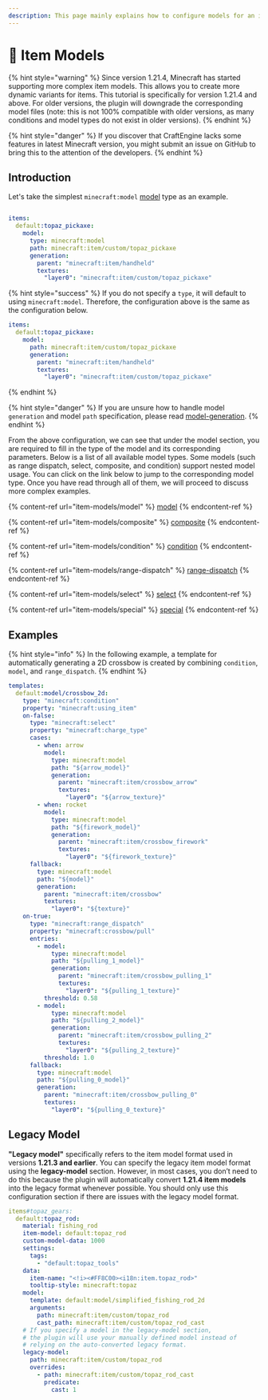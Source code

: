 ```yaml
---
description: This page mainly explains how to configure models for an item.
---
```


# 🟰 Item Models

{% hint style="warning" %}
Since version 1.21.4, Minecraft has started supporting more complex item models. This allows you to create more dynamic variants for items. This tutorial is specifically for version 1.21.4 and above. For older versions, the plugin will downgrade the corresponding model files (note: this is not 100% compatible with older versions, as many conditions and model types do not exist in older versions).
{% endhint %}

{% hint style="danger" %}
If you discover that CraftEngine lacks some features in latest Minecraft version, you might submit an issue on GitHub to bring this to the attention of the developers.
{% endhint %}

## Introduction

Let's take the simplest `minecraft:model` [model](item-models/model "mention") type as an example.

<figure><img src="https://content.gitbook.com/content/OgvQ1fEJPROp7131PPlK/blobs/wSGX7wtV4qUdSwqNGm6Z/image.png" alt=""><figcaption></figcaption></figure>

```yaml
items:
  default:topaz_pickaxe:
    model:
      type: minecraft:model
      path: minecraft:item/custom/topaz_pickaxe
      generation:
        parent: "minecraft:item/handheld"
        textures:
          "layer0": "minecraft:item/custom/topaz_pickaxe"
```

{% hint style="success" %}
If you do not specify a `type`, it will default to using `minecraft:model`. Therefore, the configuration above is the same as the configuration below.

```yaml
items:
  default:topaz_pickaxe:
    model:
      path: minecraft:item/custom/topaz_pickaxe
      generation:
        parent: "minecraft:item/handheld"
        textures:
          "layer0": "minecraft:item/custom/topaz_pickaxe"
```
{% endhint %}

{% hint style="danger" %}
If you are unsure how to handle model `generation` and model `path` specification, please read [model-generation](../model-generation "mention").
{% endhint %}

From the above configuration, we can see that under the model section, you are required to fill in the type of the model and its corresponding parameters. Below is a list of all available model types. Some models (such as range dispatch, select, composite, and condition) support nested model usage. You can click on the link below to jump to the corresponding model type. Once you have read through all of them, we will proceed to discuss more complex examples.

{% content-ref url="item-models/model" %}
[model](item-models/model)
{% endcontent-ref %}

{% content-ref url="item-models/composite" %}
[composite](item-models/composite)
{% endcontent-ref %}

{% content-ref url="item-models/condition" %}
[condition](item-models/condition)
{% endcontent-ref %}

{% content-ref url="item-models/range-dispatch" %}
[range-dispatch](item-models/range-dispatch)
{% endcontent-ref %}

{% content-ref url="item-models/select" %}
[select](item-models/select)
{% endcontent-ref %}

{% content-ref url="item-models/special" %}
[special](item-models/special)
{% endcontent-ref %}

## Examples

{% hint style="info" %}
In the following example, a template for automatically generating a 2D crossbow is created by combining `condition`, `model`, and `range_dispatch`.
{% endhint %}

```yaml
templates:
  default:model/crossbow_2d:
    type: "minecraft:condition"
    property: "minecraft:using_item"
    on-false:
      type: "minecraft:select"
      property: "minecraft:charge_type"
      cases:
        - when: arrow
          model:
            type: minecraft:model
            path: "${arrow_model}"
            generation:
              parent: "minecraft:item/crossbow_arrow"
              textures:
                "layer0": "${arrow_texture}"
        - when: rocket
          model:
            type: minecraft:model
            path: "${firework_model}"
            generation:
              parent: "minecraft:item/crossbow_firework"
              textures:
                "layer0": "${firework_texture}"
      fallback:
        type: minecraft:model
        path: "${model}"
        generation:
          parent: "minecraft:item/crossbow"
          textures:
            "layer0": "${texture}"
    on-true:
      type: "minecraft:range_dispatch"
      property: "minecraft:crossbow/pull"
      entries:
        - model:
            type: minecraft:model
            path: "${pulling_1_model}"
            generation:
              parent: "minecraft:item/crossbow_pulling_1"
              textures:
                "layer0": "${pulling_1_texture}"
          threshold: 0.58
        - model:
            type: minecraft:model
            path: "${pulling_2_model}"
            generation:
              parent: "minecraft:item/crossbow_pulling_2"
              textures:
                "layer0": "${pulling_2_texture}"
          threshold: 1.0
      fallback:
        type: minecraft:model
        path: "${pulling_0_model}"
        generation:
          parent: "minecraft:item/crossbow_pulling_0"
          textures:
            "layer0": "${pulling_0_texture}"
```

## Legacy Model

**"Legacy model"** specifically refers to the item model format used in versions **1.21.3 and earlier**. You can specify the legacy item model format using the **legacy-model** section. However, in most cases, you don’t need to do this because the plugin will automatically convert **1.21.4 item models** into the legacy format whenever possible. You should only use this configuration section if there are issues with the legacy model format.

```yaml
items#topaz_gears:
  default:topaz_rod:
    material: fishing_rod
    item-model: default:topaz_rod
    custom-model-data: 1000
    settings:
      tags:
        - "default:topaz_tools"
    data:
      item-name: "<!i><#FF8C00><i18n:item.topaz_rod>"
      tooltip-style: minecraft:topaz
    model:
      template: default:model/simplified_fishing_rod_2d
      arguments:
        path: minecraft:item/custom/topaz_rod
        cast_path: minecraft:item/custom/topaz_rod_cast
    # If you specify a model in the legacy-model section, 
    # the plugin will use your manually defined model instead of 
    # relying on the auto-converted legacy format.
    legacy-model:
      path: minecraft:item/custom/topaz_rod
      overrides:
        - path: minecraft:item/custom/topaz_rod_cast
          predicate: 
            cast: 1
```

